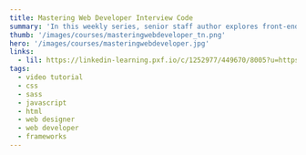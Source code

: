 ```yaml
---
title: Mastering Web Developer Interview Code
summary: 'In this weekly series, senior staff author explores front-end and full-stack coding concepts that every developer should have in their toolkit. Tune in every Tuesday for a new tip.'
thumb: '/images/courses/masteringwebdeveloper_tn.png'
hero: '/images/courses/masteringwebdeveloper.jpg'
links:
  - lil: https://linkedin-learning.pxf.io/c/1252977/449670/8005?u=https%3A%2F%2Fwww.linkedin.com%2Flearning%2Fmastering-web-developer-interview-code
tags:
  - video tutorial
  - css
  - sass
  - javascript
  - html
  - web designer
  - web developer
  - frameworks
---
```

